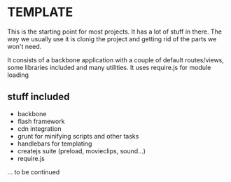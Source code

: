 # TEMPLATE
This is the starting point for most projects. 
It has a lot of stuff in there. The way we usually use it is clonig the project and getting rid of the parts we won't need.

It consists of a backbone application with a couple of default routes/views, some libraries included and many utilities.
It uses require.js for module loading

## stuff included
- backbone
- flash framework
- cdn integration
- grunt for minifying scripts and other tasks
- handlebars for templating
- createjs suite (preload, movieclips, sound...)
- require.js

... to be continued